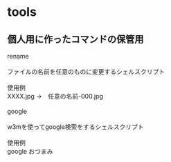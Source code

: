 # tools
## 個人用に作ったコマンドの保管用

rename<br>
<br>
ファイルの名前を任意のものに変更するシェルスクリプト<br>
<br>
使用例<br>
XXXX.jpg →　任意の名前-000.jpg<br>
<br>
google<br>
<br>
w3mを使ってgoogle検索をするシェルスクリプト<br>
<br>
使用例<br>
google おつまみ<br>

